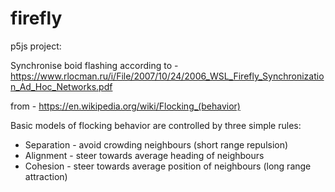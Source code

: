 # firefly

p5js project:

Synchronise boid flashing according to - https://www.rlocman.ru/i/File/2007/10/24/2006_WSL_Firefly_Synchronization_Ad_Hoc_Networks.pdf


from - https://en.wikipedia.org/wiki/Flocking_(behavior)

Basic models of flocking behavior are controlled by three simple rules:
- Separation - avoid crowding neighbours (short range repulsion)
- Alignment - steer towards average heading of neighbours
- Cohesion - steer towards average position of neighbours (long range attraction)
